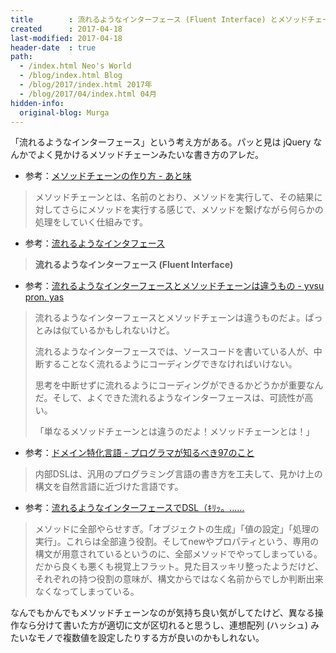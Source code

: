 ```yaml
---
title        : 流れるようなインターフェース (Fluent Interface) とメソッドチェーン (Method Chain)
created      : 2017-04-18
last-modified: 2017-04-18
header-date  : true
path:
  - /index.html Neo's World
  - /blog/index.html Blog
  - /blog/2017/index.html 2017年
  - /blog/2017/04/index.html 04月
hidden-info:
  original-blog: Murga
---
```


「流れるようなインターフェース」という考え方がある。パッと見は jQuery なんかでよく見かけるメソッドチェーンみたいな書き方のアレだ。

- 参考：[メソッドチェーンの作り方 - あと味](http://taiju.hatenablog.com/entry/20100307/1267962826)

> メソッドチェーンとは、名前のとおり、メソッドを実行して、その結果に対してさらにメソッドを実行する感じで、メソッドを繋げながら何らかの処理をしていく仕組みです。

- 参考：[流れるようなインタフェース](http://bliki-ja.github.io/FluentInterface/)

> __流れるようなインターフェース (Fluent Interface)__

- 参考：[流れるようなインターフェースとメソッドチェーンは違うもの - yvsu pron. yas](http://d.hatena.ne.jp/higayasuo/20071025/1193319054)

> 流れるようなインターフェースとメソッドチェーンは違うものだよ。ぱっとみは似ているかもしれないけど。
> 
> 流れるようなインターフェースでは、ソースコードを書いている人が、中断することなく流れるようにコーディングできなければいけない。
> 
> 思考を中断せずに流れるようにコーディングができるかどうかが重要なんだ。そして、よくできた流れるようなインターフェースは、可読性が高い。
> 
> 「単なるメソッドチェーンとは違うのだよ！メソッドチェーンとは！」

- 参考：[ドメイン特化言語 - プログラマが知るべき97のこと](http://プログラマが知るべき97のこと.com/エッセイ/ドメイン特化言語)

> 内部DSLは、汎用のプログラミング言語の書き方を工夫して、見かけ上の構文を自然言語に近づけた言語です。

- 参考：[流れるようなインターフェースでDSL（ｷﾘｯ。……](http://act.neue.cc/fluent.txt)

> メソッドに全部やらせすぎ。「オブジェクトの生成」「値の設定」「処理の実行」。これらは全部違う役割。そしてnewやプロパティという、専用の構文が用意されているというのに、全部メソッドでやってしまっている。だから良くも悪くも視覚上フラット。見た目スッキリ整ったようだけど、それぞれの持つ役割の意味が、構文からではなく名前からでしか判断出来なくなってしまっている。

なんでもかんでもメソッドチェーンなのが気持ち良い気がしてたけど、異なる操作なら分けて書いた方が適切に文が区切れると思うし、連想配列 (ハッシュ) みたいなモノで複数値を設定したりする方が良いのかもしれない。
